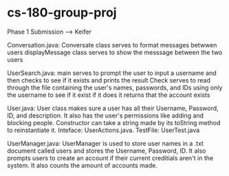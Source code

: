 # cs-180-group-proj
Phase 1 Submission --> Keifer 

Conversation.java:
Conversate class serves to format messages betwwen users
displayMessage class serves to show the messsage between the two users

UserSearch.java:
main serves to prompt the user to input a username and then checks to see if it exists and prints the result
Check serves to read through the file containing the user's names, passwords, and IDs using only the username to see if it exist if it does it returns that the account exists

User.java:
User class makes sure a user has all their Username, Password, ID, and description. It also has the user's permissions like adding and blocking people. Constructor can take a string made by its toString method to reinstantiate it. Inteface: UserActions.java. TestFile: UserTest.java

UserManager.java:
UserManager is used to store user names in a .txt document called users and stores the Username, Password, ID. It also prompts users to create an account if their current creditials aren't in the system. It also counts the amount of accounts made.

